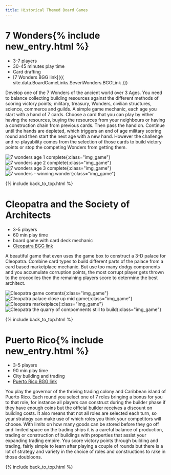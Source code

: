 ```yaml
---
title: Historical Themed Board Games
---
```


# 7 Wonders{% include new_entry.html %}

* 3-7 players
* 30-45 minutes play time
* Card drafting
* [7 Wonders BGG link]({{ site.data.BoardGameLinks.SevenWonders.BGGLink }})

Develop one of the 7 Wonders of the ancient world over 3 Ages.
You need to balance collecting building resources against the different methods of scoring victory points;
military, treasury, Wonders, civilian structures, science, commerce and guilds.
A simple game mechanic, each age you start with a hand of 7 cards.
Choose a card that you can play by either having the resources, buying the resources from your neighbours or having a construction chain from previous cards.
Then pass the hand on.
Continue until the hands are depleted, which triggers an end of age military scoring round and then start the next age with a new hand.
However the challenge and re-playability comes from the selection of those cards to build victory points or stop the competing Wonders from getting them.

![7 wonders age 1 complete](/images/boardgames/7wonders_01.jpg "7 wonders age 1 complete"){:class="img_game"}
![7 wonders age 2 complete](/images/boardgames/7wonders_02.jpg "7 wonders age 2 complete"){:class="img_game"}
![7 wonders age 3 complete](/images/boardgames/7wonders_03.jpg "7 wonders age 3 complete"){:class="img_game"}
![7 wonders - winning wonder](/images/boardgames/7wonders_04.jpg "7 wonders age - winning wonder"){:class="img_game"}

{% include back_to_top.html %}

# Cleopatra and the Society of Architects

* 3-5 players
* 60 min play time
* board game with card deck mechanic
* [Cleopatra BGG link](https://boardgamegeek.com/boardgame/22141/cleopatra-and-society-architects)

A beautiful game that even uses the game box to construct a 3-D palace for Cleopatra. Combine card types to build different parts of the palace from
a card based marketplace mechanic. But use too many dodgy components and you accumulate corruption points, the most corrupt player gets thrown to
the crocodiles then the remaining players score to determine the best architect.

![Cleopatra game contents](/images/boardgames/5min/cleopatra_01.jpg "Cleopatra game contents"){:class="img_game"}
![Cleopatra palace close up mid game](/images/boardgames/5min/cleopatra_02.jpg "Cleopatra palace close up mid game"){:class="img_game"}
![Cleopatra marketplace](/images/boardgames/5min/cleopatra_05.jpg "Cleopatra marketplace"){:class="img_game"}
![Cleopatra the quarry of compomnents still to build](/images/boardgames/5min/cleopatra_04.jpg "Cleopatra the quarry of compomnents still to build"){:class="img_game"}

{% include back_to_top.html %}

# Puerto Rico{% include new_entry.html %}

* 3-5 players
* 90 min play time
* City building and trading
* [Puerto Rico BGG link](https://boardgamegeek.com/boardgame/3076/puerto-rico)

You play the governor of the thriving trading colony and Caribbean island of Puerto Rico.
Each round you select one of 7 roles bringing a bonus for you to that role, for instance all players can construct during the builder phase if they have enough coins but the official builder receives a discount on building costs.
It also means that not all roles are selected each turn, so your strategy can make use of which roles you think your competitors will choose.
With limits on how many goods can be stored before they go off and limited space on the trading ships it is a careful balance of production, trading or construction of buildings with properties that assist your expanding trading empire.
You score victory points through building and trading, fairly simple to learn after playing a couple of rounds but there is a lot of strategy and variety in the choice of roles and constructions to rake in those doubloons.

{% include back_to_top.html %}
